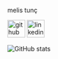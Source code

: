 
melis tunç

[<img src='https://cdn.jsdelivr.net/npm/simple-icons@3.0.1/icons/github.svg' alt='github' height='40'>](https://github.com/melistunc)  [<img src='https://cdn.jsdelivr.net/npm/simple-icons@3.0.1/icons/linkedin.svg' alt='linkedin' height='40'>](https://www.linkedin.com/in/melis-tunç-2ba925263/)  

![GitHub stats](https://github-readme-stats.vercel.app/api?username=melistunc&show_icons=true)  



